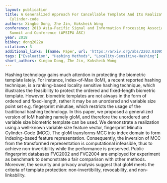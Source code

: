 ```yaml
---
layout: publication
title: A Generalized Approach For Cancellable Template And Its Realization For Minutia
  Cylinder-code
authors: Xingbo Dong, Zhe Jin, Koksheik Wong
conference: 2018 Asia-Pacific Signal and Information Processing Association Annual
  Summit and Conference (APSIPA ASC)
year: 2018
bibkey: dong2022a
citations: 3
additional_links: [{name: Paper, url: 'https://arxiv.org/abs/2203.01095'}]
tags: ["Evaluation", "Hashing Methods", "Locality-Sensitive-Hashing"]
short_authors: Xingbo Dong, Zhe Jin, Koksheik Wong
---
```

Hashing technology gains much attention in protecting the biometric template
lately. For instance, Index-of-Max (IoM), a recent reported hashing technique,
is a ranking-based locality sensitive hashing technique, which illustrates the
feasibility to protect the ordered and fixed-length biometric template.
However, biometric templates are not always in the form of ordered and
fixed-length, rather it may be an unordered and variable size point set e.g.
fingerprint minutiae, which restricts the usage of the traditional hashing
technology. In this paper, we proposed a generalized version of IoM hashing
namely gIoM, and therefore the unordered and variable size biometric template
can be used. We demonstrate a realization using a well-known variable size
feature vector, fingerprint Minutia Cylinder-Code (MCC). The gIoM transforms
MCC into index domain to form indexing-based feature representation.
Consequently, the inversion of MCC from the transformed representation is
computational infeasible, thus to achieve non-invertibility while the
performance is preserved. Public fingerprint databases FVC2002 and FVC2004 are
employed for experiment as benchmark to demonstrate a fair comparison with
other methods. Moreover, the security and privacy analysis suggest that gIoM
meets the criteria of template protection: non-invertibility, revocability, and
non-linkability.